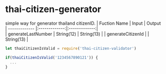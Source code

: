 # thai-citizen-generator
simple way for generator thailand citizenID.
| Fuction Name | Input        | Output           
| ------------- |:-------------:|:-------------:|  
| generateLastNumber | String(12)        | String(13) | 
| generateCitizenId |         | String(13) | 


```js
let thaiCitizenIsValid = require('thai-citizen-validator')

if(thaiCitizenIsValid('1234567890121')) {
  ...
}
```
